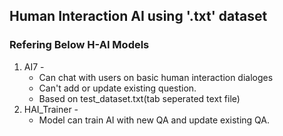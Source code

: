 ## Human Interaction AI using '.txt' dataset  
### Refering Below H-AI Models  
1. AI7 -   
    * Can chat with users on basic human interaction dialoges
    * Can't add or update existing question.
    * Based on test_dataset.txt(tab seperated text file)
2. HAI_Trainer -
    * Model can train AI with new QA and update existing QA.
